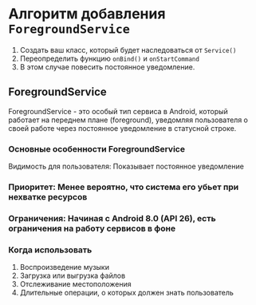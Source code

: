 # Алгоритм добавления ```ForegroundService```
  1. Создать ваш класс, который будет наследоваться от ```Service()```
  2. Переопределить функцию ```onBind()``` и ```onStartCommand```
  3. В этом случае повесить постоянное уведомление.
## ForegroundService 
  ForegroundService - это особый тип сервиса в Android, который работает на переднем плане (foreground), уведомляя пользователя о своей работе через постоянное уведомление в статусной строке.
### Основные особенности ForegroundService
  Видимость для пользователя: Показывает постоянное уведомление
### Приоритет: Менее вероятно, что система его убьет при нехватке ресурсов
### Ограничения: Начиная с Android 8.0 (API 26), есть ограничения на работу сервисов в фоне
### Когда использовать
  1. Воспроизведение музыки
  2. Загрузка или выгрузка файлов
  3. Отслеживание местоположения
  4. Длительные операции, о которых должен знать пользователь
